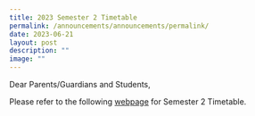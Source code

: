 ```yaml
---
title: 2023 Semester 2 Timetable
permalink: /announcements/announcements/permalink/
date: 2023-06-21
layout: post
description: ""
image: ""
---
```

Dear Parents/Guardians and Students,

Please refer to the following  [webpage](/student-information/student-timetable/)  for Semester 2 Timetable.